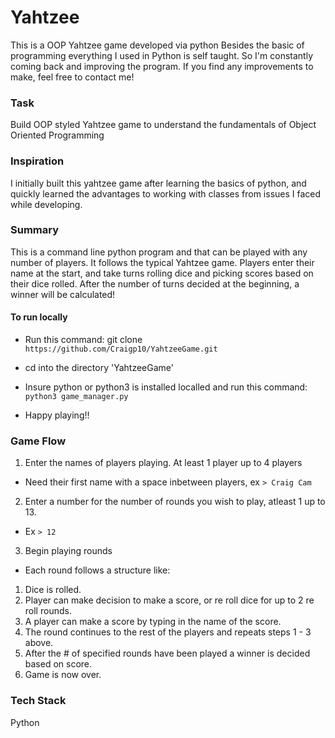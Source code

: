 # Yahtzee

This is a OOP Yahtzee game developed via python
Besides the basic of programming everything I used
in Python is self taught. So I'm constantly coming back and improving the program. If you find any improvements to make, feel free to contact me!

### Task

Build OOP styled Yahtzee game to understand the fundamentals of Object Oriented Programming

### Inspiration

I initially built this yahtzee game after learning the basics of python, and quickly learned the advantages to working with classes from issues I faced while developing.

### Summary

This is a command line python program and that can be played with any number of players. It follows the typical Yahtzee game. Players enter their name at the start, and take turns rolling dice and picking scores based on their dice rolled. After the number of turns decided at the beginning, a winner will be calculated!

#### To run locally

- Run this command: git clone `https://github.com/Craigp10/YahtzeeGame.git`

- cd into the directory 'YahtzeeGame'

- Insure python or python3 is installed localled and run this command: `python3 game_manager.py`

- Happy playing!!

### Game Flow

1. Enter the names of players playing. At least 1 player up to 4 players

- Need their first name with a space inbetween players, ex `> Craig Cam`

2. Enter a number for the number of rounds you wish to play, atleast 1 up to 13.

- Ex `> 12`

3. Begin playing rounds

- Each round follows a structure like:

1. Dice is rolled.
2. Player can make decision to make a score, or re roll dice for up to 2 re roll rounds.
3. A player can make a score by typing in the name of the score.
4. The round continues to the rest of the players and repeats steps 1 - 3 above.
5. After the # of specified rounds have been played a winner is decided based on score.
6. Game is now over.

### Tech Stack

Python
